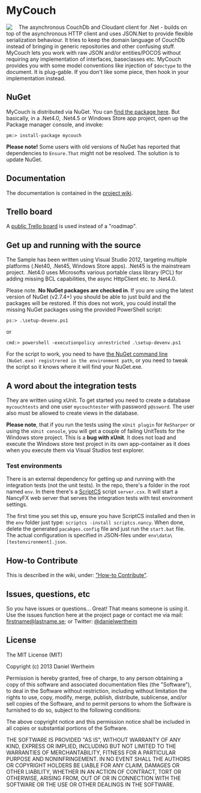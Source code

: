 # MyCouch #
<img src="http://www.mycouchclient.com/logos/mycouch-nuget.png" align="left" style="padding-right: 1em" /> The asynchronous CouchDb and Cloudant client for .Net - builds on top of the asynchronous HTTP client and uses JSON.Net to provide flexible serialization behaviour. It tries to keep the domain language of CouchDb instead of bringing in generic repositories and other confusing stuff. MyCouch lets you work with raw JSON and/or entities/POCOS without requiring any implementation of interfaces, baseclasses etc. MyCouch provides you with some model conventions like injection of `$doctype` to the document. It is plug-gable. If you don't like some piece, then hook in your implementation instead.

## NuGet ##
MyCouch is distributed via NuGet. You can [find the package here](https://nuget.org/packages/MyCouch/). But basically, in a .Net4.0, .Net4.5 or Windows Store app project, open up the Package manager console, and invoke:

    pm:> install-package mycouch

**Please note!** Some users with old versions of NuGet has reported that dependencies to `Ensure.That` might not be resolved. The solution is to update NuGet.

## Documentation ##
The documentation is contained in the [project wiki](https://github.com/danielwertheim/mycouch/wiki).

## Trello board
A [public Trello board](https://trello.com/b/wuDUldwD/mycouch-main) is used instead of a "roadmap".

## Get up and running with the source ##
The Sample has been written using Visual Studio 2012, targeting multiple platforms (.Net40, .Net45, Windows Store apps). .Net45 is the mainstream project. .Net4.0 uses Microsofts various portable class library (PCL) for adding missing BCL capabilities, the async HttpClient etc. to .Net4.0.

Please note. **No NuGet packages are checked in**. If you are using the latest version of NuGet (v2.7.4+) you should be able to just build and the packages will be restored. If this does not work, you could install the missing NuGet packages using the provided PowerShell script:

    ps:> .\setup-devenv.ps1

or

    cmd:> powershell -executionpolicy unrestricted .\setup-devenv.ps1

For the script to work, you need to have [the NuGet command line](http://nuget.codeplex.com/releases) `(NuGet.exe) registrered in the environment path`, or you need to tweak the script so it knows where it will find your NuGet.exe.

## A word about the integration tests ##
They are written using xUnit. To get started you need to create a database `mycouchtests` and one user `mycouchtester` with password `p@ssword`. The user also must be allowed to create views in the database.

**Please note**, that if you run the tests using the `xUnit plugin` for `ReSharper` or using the `xUnit console`, you will get a couple of failing UnitTests for the Windows store project. This is a **bug with xUnit**. It does not load and execute the Windows store test project in its own app-container as it does when you execute them via Visual Studios test explorer.

### Test environments ###
There is an external dependency for getting up and running with the integration tests (not the unit tests). In the repo, there's a folder in the root named `env`. In there there's a [ScriptCS](http://scriptcs.net) script `server.csx`. It will start a NancyFX web server that serves the integration tests with test environment settings.

The first time you set this up, ensure you have ScriptCS installed and then in the `env` folder just type: `scriptcs -install scriptcs.nancy`. When done, delete the generated `pacakges.config` file and just run the `start.bat` file. The actual configuration is specified in JSON-files under `env\data\[testenvironment].json`.

## How-to Contribute ##
This is described in the wiki, under: ["How-to Contribute"](https://github.com/danielwertheim/mycouch/wiki/how-to-contribute).

## Issues, questions, etc ##
So you have issues or questions... Great! That means someone is using it. Use the issues function here at the project page or contact me via mail: firstname@lastname.se; or Twitter: [@danielwertheim](https://twitter.com/danielwertheim)

## License ##
The MIT License (MIT)

Copyright (c) 2013 Daniel Wertheim

Permission is hereby granted, free of charge, to any person obtaining a copy of this software and associated documentation files (the "Software"), to deal in the Software without restriction, including without limitation the rights to use, copy, modify, merge, publish, distribute, sublicense, and/or sell copies of the Software, and to permit persons to whom the Software is furnished to do so, subject to the following conditions:

The above copyright notice and this permission notice shall be included in all copies or substantial portions of the Software.

THE SOFTWARE IS PROVIDED "AS IS", WITHOUT WARRANTY OF ANY KIND, EXPRESS OR IMPLIED, INCLUDING BUT NOT LIMITED TO THE WARRANTIES OF MERCHANTABILITY, FITNESS FOR A PARTICULAR PURPOSE AND NONINFRINGEMENT. IN NO EVENT SHALL THE AUTHORS OR COPYRIGHT HOLDERS BE LIABLE FOR ANY CLAIM, DAMAGES OR OTHER LIABILITY, WHETHER IN AN ACTION OF CONTRACT, TORT OR OTHERWISE, ARISING FROM, OUT OF OR IN CONNECTION WITH THE SOFTWARE OR THE USE OR OTHER DEALINGS IN THE SOFTWARE.
